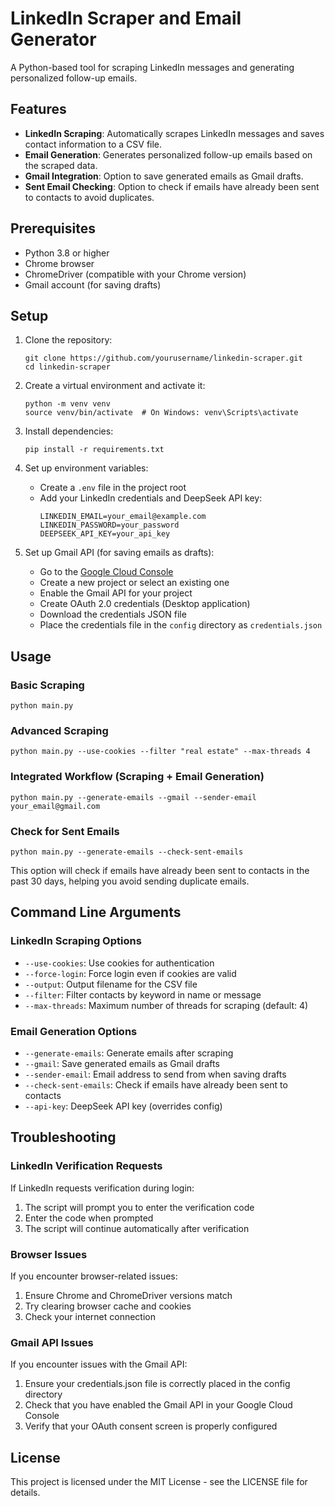 # LinkedIn Scraper and Email Generator

A Python-based tool for scraping LinkedIn messages and generating personalized follow-up emails.

## Features

- **LinkedIn Scraping**: Automatically scrapes LinkedIn messages and saves contact information to a CSV file.
- **Email Generation**: Generates personalized follow-up emails based on the scraped data.
- **Gmail Integration**: Option to save generated emails as Gmail drafts.
- **Sent Email Checking**: Option to check if emails have already been sent to contacts to avoid duplicates.

## Prerequisites

- Python 3.8 or higher
- Chrome browser
- ChromeDriver (compatible with your Chrome version)
- Gmail account (for saving drafts)

## Setup

1. Clone the repository:

   ```
   git clone https://github.com/yourusername/linkedin-scraper.git
   cd linkedin-scraper
   ```

2. Create a virtual environment and activate it:

   ```
   python -m venv venv
   source venv/bin/activate  # On Windows: venv\Scripts\activate
   ```

3. Install dependencies:

   ```
   pip install -r requirements.txt
   ```

4. Set up environment variables:

   - Create a `.env` file in the project root
   - Add your LinkedIn credentials and DeepSeek API key:
     ```
     LINKEDIN_EMAIL=your_email@example.com
     LINKEDIN_PASSWORD=your_password
     DEEPSEEK_API_KEY=your_api_key
     ```

5. Set up Gmail API (for saving emails as drafts):
   - Go to the [Google Cloud Console](https://console.cloud.google.com/)
   - Create a new project or select an existing one
   - Enable the Gmail API for your project
   - Create OAuth 2.0 credentials (Desktop application)
   - Download the credentials JSON file
   - Place the credentials file in the `config` directory as `credentials.json`

## Usage

### Basic Scraping

```
python main.py
```

### Advanced Scraping

```
python main.py --use-cookies --filter "real estate" --max-threads 4
```

### Integrated Workflow (Scraping + Email Generation)

```
python main.py --generate-emails --gmail --sender-email your_email@gmail.com
```

### Check for Sent Emails

```
python main.py --generate-emails --check-sent-emails
```

This option will check if emails have already been sent to contacts in the past 30 days, helping you avoid sending duplicate emails.

## Command Line Arguments

### LinkedIn Scraping Options

- `--use-cookies`: Use cookies for authentication
- `--force-login`: Force login even if cookies are valid
- `--output`: Output filename for the CSV file
- `--filter`: Filter contacts by keyword in name or message
- `--max-threads`: Maximum number of threads for scraping (default: 4)

### Email Generation Options

- `--generate-emails`: Generate emails after scraping
- `--gmail`: Save generated emails as Gmail drafts
- `--sender-email`: Email address to send from when saving drafts
- `--check-sent-emails`: Check if emails have already been sent to contacts
- `--api-key`: DeepSeek API key (overrides config)

## Troubleshooting

### LinkedIn Verification Requests

If LinkedIn requests verification during login:

1. The script will prompt you to enter the verification code
2. Enter the code when prompted
3. The script will continue automatically after verification

### Browser Issues

If you encounter browser-related issues:

1. Ensure Chrome and ChromeDriver versions match
2. Try clearing browser cache and cookies
3. Check your internet connection

### Gmail API Issues

If you encounter issues with the Gmail API:

1. Ensure your credentials.json file is correctly placed in the config directory
2. Check that you have enabled the Gmail API in your Google Cloud Console
3. Verify that your OAuth consent screen is properly configured

## License

This project is licensed under the MIT License - see the LICENSE file for details.
